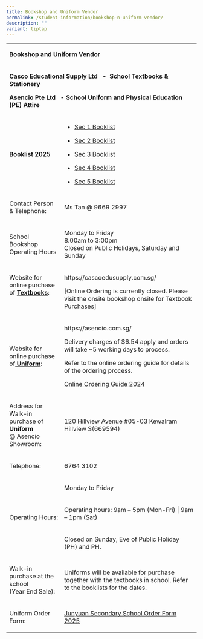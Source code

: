 ```yaml
---
title: Bookshop and Uniform Vendor
permalink: /student-information/bookshop-n-uniform-vendor/
description: ""
variant: tiptap
---
```

<table style="minWidth: 50px">
<colgroup>
<col>
<col>
</colgroup>
<tbody>
<tr>
<td rowspan="1" colspan="2">
<p><strong>Bookshop and Uniform Vendor</strong>
</p>
</td>
</tr>
<tr>
<td rowspan="1" colspan="2">
<p><strong>Casco Educational Supply Ltd&nbsp; &nbsp;-</strong>&nbsp;&nbsp;<strong>School Textbooks &amp; Stationery&nbsp;</strong>
</p>
<p><strong>Asencio Pte Ltd </strong>&nbsp;&nbsp;<strong>- School Uniform and Physical Education (PE) Attire</strong>
</p>
</td>
</tr>
<tr>
<td rowspan="1" colspan="1">
<p><strong>Booklist 2025</strong>
</p>
</td>
<td rowspan="1" colspan="1">
<ul data-tight="true" class="tight">
<li>
<p><a href="/files/Junyuan_Sec_1_FINAL_revised.pdf" rel="noopener nofollow" target="_blank">Sec 1 Booklist</a>
</p>
</li>
<li>
<p><a href="/files/Junyuan_Sec_2_FINAL.pdf" rel="noopener nofollow" target="_blank">Sec 2 Booklist</a>
</p>
</li>
<li>
<p><a href="/files/Junyuan_Sec_3_FINAL.pdf" rel="noopener nofollow" target="_blank">Sec 3 Booklist</a>
</p>
</li>
<li>
<p><a href="/files/Junyuan_Sec_4_FINAL.pdf" rel="noopener nofollow" target="_blank">Sec 4 Booklist</a>
</p>
</li>
<li>
<p><a href="/files/Junyuan_Sec_5_FINAL.pdf" rel="noopener nofollow" target="_blank">Sec 5 Booklist</a>
</p>
</li>
</ul>
</td>
</tr>
<tr>
<td rowspan="1" colspan="1">
<p>Contact Person &amp; Telephone:</p>
</td>
<td rowspan="1" colspan="1">
<p>Ms Tan @ 9669 2997</p>
</td>
</tr>
<tr>
<td rowspan="1" colspan="1">
<p>School Bookshop Operating Hours</p>
</td>
<td rowspan="1" colspan="1">
<p>Monday to Friday
<br>8.00am to 3:00pm&nbsp;
<br>Closed on Public Holidays, Saturday and Sunday</p>
</td>
</tr>
<tr>
<td rowspan="1" colspan="1">
<p>Website for online purchase of <strong><u>Textbooks</u></strong>:&nbsp;</p>
<p>&nbsp;</p>
</td>
<td rowspan="1" colspan="1">
<p><a rel="noopener noreferrer nofollow" target="_blank">https://cascoedusupply.com.sg/</a>
</p>
<p>[Online Ordering is currently closed. Please visit the onsite bookshop
onsite for Textbook Purchases]</p>
</td>
</tr>
<tr>
<td rowspan="1" colspan="1">
<p>Website for online purchase of<strong><u> Uniform</u></strong>:</p>
</td>
<td rowspan="1" colspan="1">
<p><a rel="noopener noreferrer nofollow" target="_blank">https://asencio.com.sg/</a>
</p>
<p>Delivery charges of $6.54 apply and orders will take ~5 working days to
process.</p>
<p>Refer to the online ordering guide for details of the ordering process.</p>
<p><a href="https://www.junyuansec.moe.edu.sg/files/Online_Ordering_Guide_2024.pdf" rel="noopener noreferrer nofollow" target="_blank">Online Ordering Guide 2024</a>
</p>
</td>
</tr>
<tr>
<td rowspan="1" colspan="1">
<p>Address for Walk-in purchase of <strong>Uniform</strong>
<br>@ Asencio Showroom:</p>
</td>
<td rowspan="1" colspan="1">
<p>120 Hillview Avenue #05-03 Kewalram Hillview S(669594)</p>
</td>
</tr>
<tr>
<td rowspan="1" colspan="1">
<p>Telephone:</p>
</td>
<td rowspan="1" colspan="1">
<p>6764 3102</p>
</td>
</tr>
<tr>
<td rowspan="3" colspan="1">
<p>Operating Hours:</p>
</td>
<td rowspan="1" colspan="1">
<p>Monday to Friday</p>
</td>
</tr>
<tr>
<td rowspan="1" colspan="1">
<p>Operating hours: 9am – 5pm (Mon-Fri) | 9am – 1pm (Sat)</p>
</td>
</tr>
<tr>
<td rowspan="1" colspan="1">
<p>Closed on Sunday, Eve of Public Holiday (PH) and PH.</p>
</td>
</tr>
<tr>
<td rowspan="1" colspan="1">
<p>Walk-in purchase at the school
<br>(Year End Sale):</p>
</td>
<td rowspan="1" colspan="1">
<p>Uniforms will be available for purchase together with the textbooks in
school. Refer to the booklists for the dates.</p>
</td>
</tr>
<tr>
<td rowspan="1" colspan="1">
<p>Uniform Order Form:</p>
</td>
<td rowspan="1" colspan="1">
<p><a href="/files/Junyuan_Secondary_School__Order_Form_2025.pdf" rel="noopener nofollow" target="_blank">Junyuan Secondary School Order Form 2025</a>
</p>
</td>
</tr>
</tbody>
</table>
<p></p>